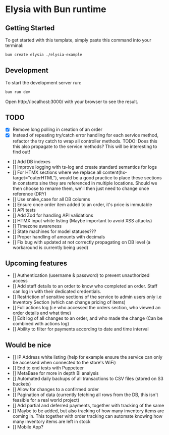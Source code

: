 # Elysia with Bun runtime

## Getting Started
To get started with this template, simply paste this command into your terminal:
```bash
bun create elysia ./elysia-example
```

## Development
To start the development server run:
```bash
bun run dev
```

Open http://localhost:3000/ with your browser to see the result.

## TODO
- [X] Remove long polling in creation of an order
- [X] Instead of repeating try/catch error handling for each service method, refactor the try catch to wrap all controller methods. TODO: Does this this also propagate to the service methods? This will be interesting to find out!
- [] Add DB indexes
- [] Improve logging with ts-log and create standard semantics for logs
- [] For HTMX sections where we replace all content(hx-target="outerHTML"), would be a good practice to place these sections in constants sine they are referenced in multiple locations. Should we then choose to rename them, we'll then just need to change once reference (DRY)
- [] Use snake_case for all DB columns
- [] Ensure once order item added to an order, it's price is immutable
- [] API tests
- [] Add Zod for handling API validations
- [] HTMX input white listing (Maybe important to avoid XSS attacks)
- [] Timezone awareness
- [] State machines for model statuses???
- [] Proper handling of amounts with decimals
- [] Fix bug with updated at not correctly propagating on DB level (a workaround is currently being used)

## Upcoming features
- [] Authentication (username & password) to prevent unauthorized access
- [] Add staff details to an order to know who completed an order. Staff can log in with their dedicated credentials.
- [] Restriction of sensitive sections of the service to admin users only i.e Inventory Section (which can change pricing of items)
- [] Full actions log (i.e who accessed the orders section, who viewed an order details and what time)
- [] Edit log of all changes to an order, and who made the change (Can be combined with actions log)
- [] Ability to filter for payments according to date and time interval

## Would be nice
- [] IP Address white listing (help for example ensure the service can only be accessed when connected to the store's WiFi)
- [] End to end tests with Puppeteer
- [] MetaBase for more in depth BI analysis
- [] Automated daily backups of all transactions to CSV files (stored on S3 buckets)
- [] Allow for changes to a confirmed order
- [] Pagination of data (currently fetching all rows from the DB, this isn't feasible for a real world project)
- [] Add partial and deferred payments, together with tracking of the same
- [] Maybe to be added, but also tracking of how many inventory items are coming in. This together with order tracking can automate knowing how many inventory items are left in stock
- [] Mobile App?
